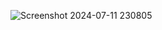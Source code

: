 ![Screenshot 2024-07-11 230805](https://github.com/user-attachments/assets/1034bcc7-603f-4664-ad50-2cd9dac86305)
